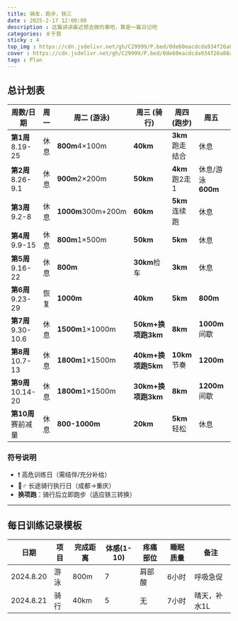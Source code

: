 ```yaml
---
title: 骑车，跑步，铁三
date : 2025-2-17 12:00:00
description : 这篇讲讲最近想去做的事吧，算是一篇日记吧
categories: 关于我
sticky : 4
top_img : https://cdn.jsdelivr.net/gh/C29999/P.bed/0de60eacdcda934f26a88a2fd97b802d.jpeg
cover : https://cdn.jsdelivr.net/gh/C29999/P.bed/0de60eacdcda934f26a88a2fd97b802d.jpeg
tags : Plan
---
```


## 总计划表

| 周数/日期       | 周一   | 周二 (游泳)       | 周三 (骑行)        | 周四 (跑步)       | 周五             | 周六 (重点)       | 周日             |
|----------------|-------|------------------|-------------------|-----------------|-----------------|-----------------|-----------------|
| **第1周**8.19-25 | 休息  | **800m**4×100m | **40km**         | **3km**跑走结合 | 休息            | **60km**        | 恢复走**3km**   |
| **第2周**8.26-9.1 | 休息  | **900m**2×200m | **50km**         | **4km**跑2走1 | 休息/游泳**600m**| **75km**        | 慢跑**4km**     |
| **第3周**9.2-8   | 休息  | **1000m**300m+200m | **60km**       | **5km**连续跑 | 休息            | **❗️90-100km**  | 散步**3km**     |
| **第4周**9.9-15  | 休息  | **800m**1×500m | **50km**         | **5km**         | 休息            | **❗️110-120km** | **完全休息**    |
| **第5周**9.16-22 | 休息  | **800m**          | **30km**检车 | **3km**         | 休息            | **🚴♂️D1:150km**| **🚴♂️D2:150km**|
| **第6周**9.23-29 | 恢复  | **1000m**         | **40km**         | **5km**         | **800m**        | **70km**        | **8km**         |
| **第7周**9.30-10.6| 休息  | **1500m**1×1000m | **50km+换项跑3km** | **8km**       | **1000m**间歇| **80km**        | **10km**        |
| **第8周**10.7-13 | 休息  | **1800m**1×1500m | **40km+换项跑5km** | **10km**节奏| **1200m**       | **40km+换项跑5km**| **❗️12km**     |
| **第9周**10.14-20| 休息  | **1800m**1×1500m | **30km+换项跑3km** | **8km**       | **1200m**间歇| **20km+换项跑3km**| **8km**       |
| **第10周**赛前减量| 休息 | **800-1000m**     | **20km**         | **5km**轻松 | 休息            | **完全休息**    | **比赛日**      |

### 符号说明

- ❗️ 高危训练日（需结伴/充分补给）
- 🚴♂️ 长途骑行执行日（成都→重庆）
- **换项跑**：骑行后立即跑步（适应铁三转换）

---

## 每日训练记录模板

| 日期   | 项目  | 完成距离 | 体感(1-10) | 疼痛部位 | 睡眠质量 | 备注               |
|--------|-------|----------|------------|----------|----------|--------------------|
| 2024.8.20 | 游泳 | 800m     | 7          | 肩部酸   | 6小时    | 呼吸急促           |
| 2024.8.21 | 骑行 | 40km     | 5          | 无       | 7小时    | 晴天，补水1L       |
